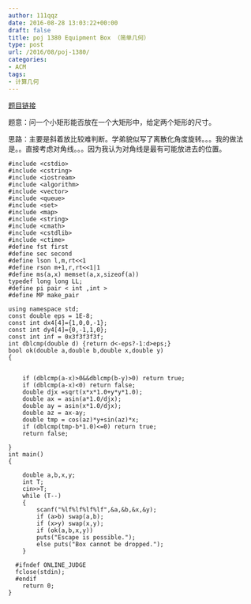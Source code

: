 ```yaml
---
author: 111qqz
date: 2016-08-28 13:03:22+00:00
draft: false
title: poj 1380 Equipment Box （简单几何）
type: post
url: /2016/08/poj-1380/
categories:
- ACM
tags:
- 计算几何
---
```


[题目链接](http://poj.org/problem?id=1380)

题意：问一个小矩形能否放在一个大矩形中，给定两个矩形的尺寸。

思路：主要是斜着放比较难判断。学弟貌似写了离散化角度旋转。。。我的做法是。。直接考虑对角线。。。因为我认为对角线是最有可能放进去的位置。

    
    #include <cstdio>
    #include <cstring>
    #include <iostream>
    #include <algorithm>
    #include <vector>
    #include <queue>
    #include <set>
    #include <map>
    #include <string>
    #include <cmath>
    #include <cstdlib>
    #include <ctime>
    #define fst first
    #define sec second
    #define lson l,m,rt<<1
    #define rson m+1,r,rt<<1|1
    #define ms(a,x) memset(a,x,sizeof(a))
    typedef long long LL;
    #define pi pair < int ,int >
    #define MP make_pair
    
    using namespace std;
    const double eps = 1E-8;
    const int dx4[4]={1,0,0,-1};
    const int dy4[4]={0,-1,1,0};
    const int inf = 0x3f3f3f3f;
    int dblcmp(double d) {return d<-eps?-1:d>eps;}
    bool ok(double a,double b,double x,double y)
    {
     
    
        if (dblcmp(a-x)>0&&dblcmp(b-y)>0) return true;
        if (dblcmp(a-x)<0) return false;
        double djx =sqrt(x*x*1.0+y*y*1.0);
        double ax = asin(a*1.0/djx);
        double ay = asin(x*1.0/djx);
        double az = ax-ay;
        double tmp = cos(az)*y+sin(az)*x;
        if (dblcmp(tmp-b*1.0)<=0) return true;
        return false;
    
    }
    int main()
    {
    	
    	double a,b,x,y;
    	int T;
    	cin>>T;
    	while (T--)
    	{
    	    scanf("%lf%lf%lf%lf",&a,&b,&x,&y);
    	    if (a>b) swap(a,b);
    	    if (x>y) swap(x,y);
    	    if (ok(a,b,x,y))
    		puts("Escape is possible.");
    	    else puts("Box cannot be dropped.");
    	}
    
      #ifndef ONLINE_JUDGE  
      fclose(stdin);
      #endif
        return 0;
    }
    




